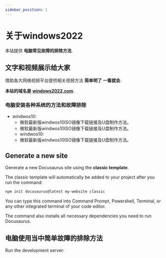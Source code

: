 ```yaml
---
sidebar_position: 1
---
```


# 关于windows2022

本站提供 **电脑常见故障的排除方法**.

## 文字和视频展示给大家

借助各大网络视频平台提供相关视频方法 **简单明了 一看就会**.

 **本站的域名是**  **[windows2022.com](http://www.windows2022.com)**.

### 电脑安装各种系统的方法和故障排除

- windwos10:
  - 微软最新版windwos10ISO镜像下载链接及U盘制作方法。
  - 微软最新版windwos10ISO镜像下载链接及U盘制作方法。
  - windwos10:
  - 微软最新版windwos10ISO镜像下载链接及U盘制作方法。

## Generate a new site

Generate a new Docusaurus site using the **classic template**.

The classic template will automatically be added to your project after you run the command:

```bash
npm init docusaurus@latest my-website classic
```

You can type this command into Command Prompt, Powershell, Terminal, or any other integrated terminal of your code editor.

The command also installs all necessary dependencies you need to run Docusaurus.

## 电脑使用当中简单故障的排除方法

Run the development server:


